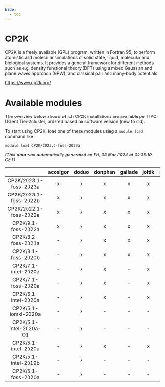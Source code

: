 ```yaml
---
hide:
  - toc
---
```


CP2K
====


CP2K is a freely available (GPL) program, written in Fortran 95, to perform atomistic and molecular simulations of solid state, liquid, molecular and biological systems. It provides a general framework for different methods such as e.g. density functional theory (DFT) using a mixed Gaussian and plane waves approach (GPW), and classical pair and many-body potentials.

https://www.cp2k.org/
# Available modules


The overview below shows which CP2K installations are available per HPC-UGent Tier-2cluster, ordered based on software version (new to old).

To start using CP2K, load one of these modules using a `module load` command like:

```shell
module load CP2K/2023.1-foss-2023a
```

*(This data was automatically generated on Fri, 08 Mar 2024 at 09:35:19 CET)*  

| |accelgor|doduo|donphan|gallade|joltik|skitty|
| :---: | :---: | :---: | :---: | :---: | :---: | :---: |
|CP2K/2023.1-foss-2023a|x|x|x|x|x|x|
|CP2K/2023.1-foss-2022b|x|x|x|x|x|x|
|CP2K/2022.1-foss-2022a|x|x|x|x|x|x|
|CP2K/9.1-foss-2022a|x|x|x|x|x|x|
|CP2K/8.2-foss-2021a|-|x|x|x|x|-|
|CP2K/8.1-foss-2020b|-|x|x|x|x|-|
|CP2K/7.1-intel-2020a|-|x|x|-|x|x|
|CP2K/7.1-foss-2020a|-|x|x|-|x|x|
|CP2K/6.1-intel-2020a|-|x|x|-|x|x|
|CP2K/5.1-iomkl-2020a|-|x|-|-|-|-|
|CP2K/5.1-intel-2020a-O1|-|x|-|-|-|-|
|CP2K/5.1-intel-2020a|-|x|x|-|x|x|
|CP2K/5.1-intel-2019b|-|x|-|-|-|-|
|CP2K/5.1-foss-2020a|-|x|-|-|-|-|
